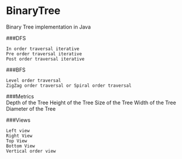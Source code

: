 # BinaryTree
Binary Tree implementation in Java

###DFS

    In order traversal iterative
    Pre order traversal iterative
    Post order traversal iterative

###BFS

    Level order traversal
    ZigZag order traversal or Spiral order traversal

###Metrics    
    Depth of the Tree
    Height of the Tree
    Size of the Tree
    Width of the Tree
    Diameter of the Tree

###Views

    Left view
    Right View
    Top View
    Bottom View
    Vertical order view
